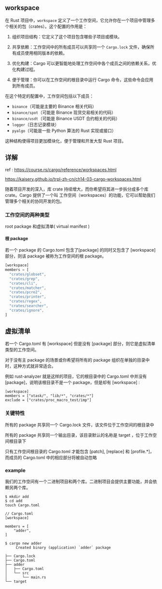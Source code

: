 ## workspace

在 Rust 项目中，`workspace` 定义了一个工作空间，它允许你在一个项目中管理多个相关的包（crates）。这个配置的作用是：

1. 组织项目结构：它定义了这个项目包含哪些子项目或模块。

2. 共享依赖：工作空间中的所有成员可以共享同一个 `Cargo.lock` 文件，确保所有成员使用相同版本的依赖。

3. 优化构建：Cargo 可以更智能地处理工作空间中各个成员之间的依赖关系，优化构建过程。

4. 便于管理：你可以在工作空间的根目录中运行 Cargo 命令，这些命令会应用到所有成员。

在这个特定的配置中，工作空间包括以下成员：
- `binance`（可能是主要的 Binance 相关代码）
- `binance/spot`（可能是 Binance 现货交易相关的代码）
- `binance/usdt`（可能是 Binance USDT 合约相关的代码）
- `logger`（日志记录模块）
- `pyalgo`（可能是一些 Python 算法的 Rust 实现或接口）

这种结构使得项目更加模块化，便于管理和开发大型 Rust 项目。

## 详解

ref : https://course.rs/cargo/reference/workspaces.html

https://kaisery.github.io/trpl-zh-cn/ch14-03-cargo-workspaces.html


随着项目开发的深入，库 crate 持续增大，而你希望将其进一步拆分成多个库 crate。Cargo 提供了一个叫 工作空间（workspaces）的功能，它可以帮助我们管理多个相关的协同开发的包。

### 工作空间的两种类型

root package 和虚拟清单( virtual manifest )

#### 根 package


若一个 package 的 Cargo.toml 包含了[package] 的同时又包含了 [workspace] 部分，则该 package 被称为工作空间的根 package。

```rust
[workspace]
members = [
  "crates/globset",
  "crates/grep",
  "crates/cli",
  "crates/matcher",
  "crates/pcre2",
  "crates/printer",
  "crates/regex",
  "crates/searcher",
  "crates/ignore",
]
```

## 虚拟清单

若一个 Cargo.toml 有 [workspace] 但是没有 [package] 部分，则它是虚拟清单类型的工作空间。

对于没有主 package 的场景或你希望将所有的 package 组织在单独的目录中时，这种方式就非常适合。

例如 rust-analyzer 就是这样的项目，它的根目录中的 Cargo.toml 中并没有 [package]，说明该根目录不是一个 package，但是却有 [workspace] :

```
[workspace]
members = ["xtask/", "lib/*", "crates/*"]
exclude = ["crates/proc_macro_test/imp"]
```

### 关键特性

所有的 package 共享同一个 Cargo.lock 文件，该文件位于工作空间的根目录中

所有的 package 共享同一个输出目录，该目录默认的名称是 target ，位于工作空间根目录下

只有工作空间根目录的 Cargo.toml 才能包含 [patch], [replace] 和 [profile.*]，而成员的 Cargo.toml 中的相应部分将被自动忽略


### example

我们的工作空间有一个二进制项目和两个库。二进制项目会提供主要功能，并会依赖另两个库。


```
$ mkdir add
$ cd add
touch Cargo.toml
```

```
// Cargo.toml
[workspace]

members = [
    "adder",
]
```

```
$ cargo new adder
     Created binary (application) `adder` package
```

```
├── Cargo.lock
├── Cargo.toml
├── adder
│   ├── Cargo.toml
│   └── src
│       └── main.rs
└── target

```

























